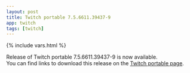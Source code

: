 ```yaml
---
layout: post
title: Twitch portable 7.5.6611.39437-9
app: twitch
tags: [twitch]
---
```

{% include vars.html %}

Release of Twitch portable 7.5.6611.39437-9 is now available.<br />
You can find links to download this release on the [Twitch portable page](/app/twitch-portable).